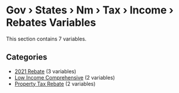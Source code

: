 # Gov › States › Nm › Tax › Income › Rebates Variables

This section contains 7 variables.

## Categories

- [2021 Rebate](2021_rebate/index.md) (3 variables)
- [Low Income Comprehensive](low_income_comprehensive/index.md) (2 variables)
- [Property Tax Rebate](property_tax_rebate/index.md) (2 variables)

